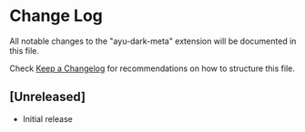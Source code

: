 # Change Log
All notable changes to the "ayu-dark-meta" extension will be documented in this file.

Check [Keep a Changelog](http://keepachangelog.com/) for recommendations on how to structure this file.

## [Unreleased]
- Initial release
